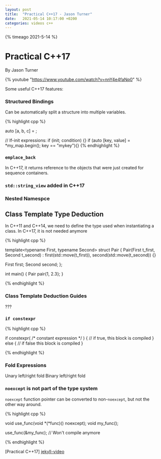 ```yaml
---
layout: post
title:  "Practical C++17 - Jason Turner"
date:   2021-05-14 10:17:00 +0200
categories: videos c++
---
```

{% timeago 2021-5-14 %}

# Practical C++17
By Jason Turner

{% youtube "https://www.youtube.com/watch?v=nnY4e4faNp0" %}
<br />

Some useful C++17 features:
### Structured Bindings

Can be automatically split a structure into multiple variables.

{% highlight cpp %}

auto [a, b, c] = <expression>;

// If-init expressions: if (init; condition) {}
if (auto [key, value] = *my_map.begin(); key == "mykey"){}
{% endhighlight %}

### `emplace_back` 

In C++17, it returns reference to the objects that were just created for sequence containers.

### `std::string_view` added in C++17

### Nested Namespce

## Class Template Type Deduction

In C++11 and C++14, we need to define the type used when instantiating a class. 
In C++17, it is not needed anymore

{% highlight cpp %}

template<typename First, typename Second>
struct Pair {
  Pair(First t_first, Second t_second) : first(std::move(t_first)), second(std::move(t_second)) 
  {}

  First first;
  Second second;
};

int main() {
  Pair pair{1, 2.3};
}

{% endhighlight %}

### Class Template Deduction Guides

???

### `if constexpr`

{% highlight cpp %}

if constexpr( /* constant expression */ ) {
	// if true, this block is compiled
} else {
  // if false this block is compiled
}

{% endhighlight %}

### Fold Expressions

Unary left/right fold
Binary left/right fold

### `noexcept` is not part of the type system

`noexcept` function pointer can be converted to non-`noexcept`, but not the other way around.

{% highlight cpp %}

void use_func(void *(*func)() noexcept);
void my_func();

use_func(&my_func); // Won't compile anymore

{% endhighlight %}

[Practical C++17] [jekyll-video]

[jekyll-video]: https://youtu.be/UsrHQAzSXkA?t=251
